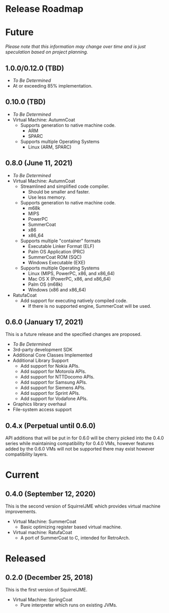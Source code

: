 # Release Roadmap

# Future

_Please note that this information may change over time and is just_
_speculation based on project planning._

## 1.0.0/0.12.0 (TBD)

 * _To Be Determined_
 * At or exceeding 85% implementation.

## 0.10.0 (TBD)

 * _To Be Determined_
 * Virtual Machine: AutumnCoat
   * Supports generation to native machine code.
     * ARM
     * SPARC
   * Supports multiple Operating Systems
     * Linux (ARM, SPARC)

## 0.8.0 (June 11, 2021)

 * _To Be Determined_
 * Virtual Machine: AutumnCoat
   * Streamlined and simplified code compiler.
     * Should be smaller and faster.
     * Use less memory.
   * Supports generation to native machine code.
     * m68k
     * MIPS
     * PowerPC
     * SummerCoat
     * x86
     * x86_64
   * Supports multiple "container" formats
     * Executable Linker Format (ELF)
     * Palm OS Application (PRC)
     * SummerCoat ROM (SQC)
     * Windows Executable (EXE)
   * Supports multiple Operating Systems
     * Linux (MIPS, PowerPC, x86, and x86_64)
     * Mac OS X (PowerPC, x86, and x86_64)
     * Palm OS (m68k)
     * Windows (x86 and x86_64)
 * RatufaCoat
   * Add support for executing natively compiled code.
     * If there is no supported engine, SummerCoat will be used.

## 0.6.0 (January 17, 2021)

This is a future release and the specified changes are proposed.

 * _To Be Determined_
 * 3rd-party development SDK
 * Additional Core Classes Implemented
 * Additional Library Support
   * Add support for Nokia APIs.
   * Add support for Motorola APIs.
   * Add support for NTTDocomo APIs.
   * Add support for Samsung APIs.
   * Add support for Siemens APIs.
   * Add support for Sprint APIs.
   * Add support for Vodafone APIs.
 * Graphics library overhaul
 * File-system access support

## 0.4.x (Perpetual until 0.6.0)

API additions that will be put in for 0.6.0 will be cherry picked into the
0.4.0 series while maintaining compatibility for 0.4.0 VMs, however features
added by the 0.6.0 VMs will not be supported there may exist however
compatibility layers.

# Current

## 0.4.0 (September 12, 2020)

This is the second version of SquirrelJME which provides virtual machine
improvements.

 * Virtual Machine: SummerCoat
   * Basic optimizing register based virtual machine.
 * Virtual machine: RatufaCoat
   * A port of SummerCoat to C, intended for RetroArch.

# Released

## 0.2.0 (December 25, 2018)

This is the first version of SquirrelJME.

 * Virtual Machine: SpringCoat
   * Pure interpreter which runs on existing JVMs.

